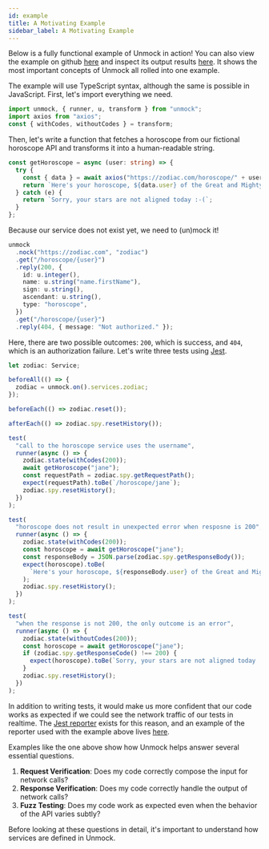 ```yaml
---
id: example
title: A Motivating Example
sidebar_label: A Motivating Example
---
```


Below is a fully functional example of Unmock in action! You can also view the example on github [here](https://github.com/unmock/unmock-examples/tree/master/starter) and inspect its output results [here](http://htmlpreview.github.io/?https://github.com/unmock/unmock-examples/blob/add-report-to-git/starter/__unmock__/unmock-report.html). It shows the most important concepts of Unmock all rolled into one example.

The example will use TypeScript syntax, although the same is possible in JavaScript. First, let's import everything we need.

```ts
import unmock, { runner, u, transform } from "unmock";
import axios from "axios";
const { withCodes, withoutCodes } = transform;
```

Then, let's write a function that fetches a horoscope from our fictional horoscope API and transforms it into a human-readable string.

```ts
const getHoroscope = async (user: string) => {
  try {
    const { data } = await axios("https://zodiac.com/horoscope/" + user);
    return `Here's your horoscope, ${data.user} of the Great and Mighty sign ${data.sign}. ${data.horoscope}.`;
  } catch (e) {
    return `Sorry, your stars are not aligned today :-(`;
  }
};
```

Because our service does not exist yet, we need to (un)mock it!

```ts
unmock
  .nock("https://zodiac.com", "zodiac")
  .get("/horoscope/{user}")
  .reply(200, {
    id: u.integer(),
    name: u.string("name.firstName"),
    sign: u.string(),
    ascendant: u.string(),
    type: "horoscope",
  })
  .get("/horoscope/{user}")
  .reply(404, { message: "Not authorized." });
```

Here, there are two possible outcomes: `200`, which is success, and `404`, which is an authorization failure. Let's write three tests using [Jest](https://jestjs.io).

```ts
let zodiac: Service;

beforeAll(() => {
  zodiac = unmock.on().services.zodiac;
});

beforeEach(() => zodiac.reset());

afterEach(() => zodiac.spy.resetHistory());

test(
  "call to the horoscope service uses the username",
  runner(async () => {
    zodiac.state(withCodes(200));
    await getHoroscope("jane");
    const requestPath = zodiac.spy.getRequestPath();
    expect(requestPath).toBe(`/horoscope/jane`);
    zodiac.spy.resetHistory();
  })
);

test(
  "horoscope does not result in unexpected error when resposne is 200",
  runner(async () => {
    zodiac.state(withCodes(200));
    const horoscope = await getHoroscope("jane");
    const responseBody = JSON.parse(zodiac.spy.getResponseBody());
    expect(horoscope).toBe(
      `Here's your horoscope, ${responseBody.user} of the Great and Mighty sign ${responseBody.sign}. ${responseBody.horoscope}.`
    );
    zodiac.spy.resetHistory();
  })
);

test(
  "when the response is not 200, the only outcome is an error",
  runner(async () => {
    zodiac.state(withoutCodes(200));
    const horoscope = await getHoroscope("jane");
    if (zodiac.spy.getResponseCode() !== 200) {
      expect(horoscope).toBe(`Sorry, your stars are not aligned today :-(`);
    }
    zodiac.spy.resetHistory();
  })
);
```

In addition to writing tests, it would make us more confident that our code works as expected if we could see the network traffic of our tests in realtime. The [Jest reporter](/docs/reporter) exists for this reason, and an example of the reporter used with the example above lives [here](http://htmlpreview.github.io/?https://github.com/unmock/unmock-examples/blob/add-report-to-git/starter/__unmock__/unmock-report.html).

Examples like the one above show how Unmock helps answer several essential questions.

1. **Request Verification**: Does my code correctly compose the input for network calls?
1. **Response Verification**: Does my code correctly handle the output of network calls?
1. **Fuzz Testing**: Does my code work as expected even when the behavior of the API varies subtly?

Before looking at these questions in detail, it's important to understand how services are defined in Unmock.
